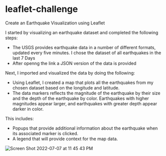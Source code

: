 # leaflet-challenge

Create an Earthquake Visualization using Leaflet

I started by visualizing an earthquake dataset and completed the following steps:

- The USGS provides earthquake data in a number of different formats, updated every five minutes. I chose the dataset of all earthquakes in the last 7 Days
- After openng the link a JSON version of the data is provided

Next, I imported and visualized the data by doing the following:

- Using Leaflet, I created a map that plots all the earthquakes from my chosen dataset based on the longitude and latitude.
- The data markers reflects the magnitude of the earthquake by their size and the depth of the earthquake by color. Earthquakes with higher magnitudes appear larger, and earthquakes with greater depth appear darker in color.

This includes:
- Popups that provide additional information about the earthquake when its associated marker is clicked.
- A legend that will provide context for the map data.

![Screen Shot 2022-07-07 at 11 45 43 PM](https://user-images.githubusercontent.com/97136642/178123607-17da84be-85d1-465c-86a3-7ae0bb77d4fc.png)
